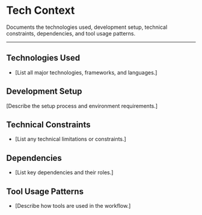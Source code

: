 # Tech Context

Documents the technologies used, development setup, technical constraints, dependencies, and tool usage patterns.

---

## Technologies Used

- [List all major technologies, frameworks, and languages.]

## Development Setup

[Describe the setup process and environment requirements.]

## Technical Constraints

- [List any technical limitations or constraints.]

## Dependencies

- [List key dependencies and their roles.]

## Tool Usage Patterns

- [Describe how tools are used in the workflow.]